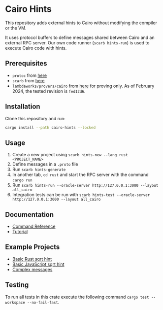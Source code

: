 # Cairo Hints

This repository adds external hints to Cairo without modifying the compiler or the VM.

It uses protocol buffers to define messages shared between Cairo and an external RPC server. Our own code runner (`scarb hints-run`) is used to execute Cairo code with hints.

## Prerequisites

- `protoc` from [here](https://grpc.io/docs/protoc-installation/)
- `scarb` from [here](https://github.com/software-mansion/scarb/releases)
- `lambdaworks/provers/cairo` from [here](https://github.com/lambdaclass/lambdaworks/tree/fed12d674418e4f09bc843b71bc90008a85b1aed) for proving only. As of February 2024, the tested revision is `fed12d6`.


## Installation

Clone this repository and run:
```bash
cargo install --path cairo-hints --locked
```

## Usage

1. Create a new project using `scarb hints-new --lang rust <PROJECT_NAME>`
2. Define messages in a `.proto` file
3. Run `scarb hints-generate`
4. In another tab, `cd rust` and start the RPC server with the command `cargo run`
5. Run `scarb hints-run --oracle-server http://127.0.0.1:3000 --layout all_cairo`
6. Integration tests can be run with `scarb hints-test --oracle-server http://127.0.0.1:3000 --layout all_cairo`

## Documentation
* [Command Reference](https://github.com/reilabs/cairo-hints/tree/main/documentation/Reference.md)
* [Tutorial](https://github.com/reilabs/cairo-hints/tree/main/documentation/Tutorial.md)

## Example Projects
* [Basic Rust sqrt hint](https://github.com/reilabs/cairo-hints/tree/main/examples/rust_sqrt)
* [Basic JavaScript sqrt hint](https://github.com/reilabs/cairo-hints/tree/main/examples/js_sqrt)
* [Complex messages](https://github.com/reilabs/cairo-hints/tree/main/examples/rust_complex)


## Testing

To run all tests in this crate execute the following command `cargo test --workspace --no-fail-fast`.
